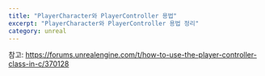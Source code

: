 ```yaml
---
title: "PlayerCharacter와 PlayerController 용법"
excerpt: "PlayerCharacter와 PlayerController 용법 정리"
category: unreal
---
```




참고: https://forums.unrealengine.com/t/how-to-use-the-player-controller-class-in-c/370128
<!--stackedit_data:
eyJoaXN0b3J5IjpbLTMzMjkzNTQzOF19
-->